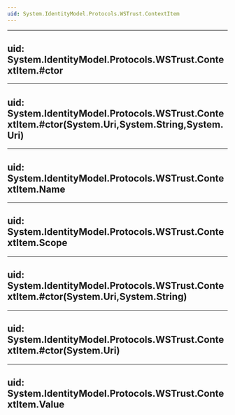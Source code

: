 ```yaml
---
uid: System.IdentityModel.Protocols.WSTrust.ContextItem
---
```


---
uid: System.IdentityModel.Protocols.WSTrust.ContextItem.#ctor
---

---
uid: System.IdentityModel.Protocols.WSTrust.ContextItem.#ctor(System.Uri,System.String,System.Uri)
---

---
uid: System.IdentityModel.Protocols.WSTrust.ContextItem.Name
---

---
uid: System.IdentityModel.Protocols.WSTrust.ContextItem.Scope
---

---
uid: System.IdentityModel.Protocols.WSTrust.ContextItem.#ctor(System.Uri,System.String)
---

---
uid: System.IdentityModel.Protocols.WSTrust.ContextItem.#ctor(System.Uri)
---

---
uid: System.IdentityModel.Protocols.WSTrust.ContextItem.Value
---
